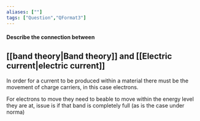 ```yaml
---
aliases: [""]
tags: ["Question","QFormat3"]
---
```


#### Describe the connection between
## [[band theory|Band theory]] and [[Electric current|electric current]]
In order for a current to be produced within a material there must be the movement of charge carriers, in this case electrons.

For electrons to move they need to beable to move within the energy level they are at, issue is if that band is completely full (as is the case under norma)